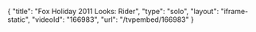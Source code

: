 {
    "title": "Fox Holiday 2011 Looks: Rider",
    "type": "solo",
    "layout": "iframe-static",
    "videoId": "166983",
    "url": "\/tvpembed\/166983"
}